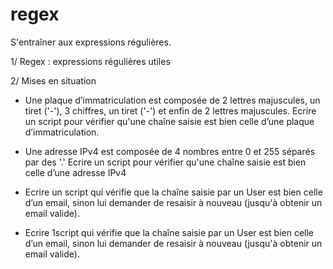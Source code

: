 # regex
S'entraîner aux expressions régulières.

1/ Regex : expressions régulières utiles 

2/ Mises en situation 
  - Une plaque d’immatriculation est composée de 2 lettres majuscules, un tiret ('-'), 3 chiffres, un tiret ('-') et enfin de     2 lettres majuscules. 
    Ecrire un script pour vérifier qu'une chaîne saisie est bien celle d’une plaque d’immatriculation.

  - Une adresse IPv4 est composée de 4 nombres entre 0 et 255 séparés par des '.'
    Ecrire un script pour vérifier qu'une chaîne saisie est bien celle d’une adresse IPv4 
   
  - Ecrire un script qui vérifie que la chaîne saisie par un User est bien celle d’un email, sinon lui demander de resaisir à     nouveau (jusqu'à obtenir un email valide).
  
  - Ecrire 1script qui vérifie que la chaîne saisie par un User est bien celle d’un email, sinon lui demander de resaisir à       nouveau (jusqu'à obtenir un email valide).
